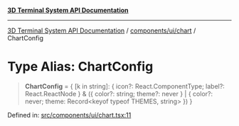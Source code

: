 [**3D Terminal System API Documentation**](../../../../README.md)

***

[3D Terminal System API Documentation](../../../../README.md) / [components/ui/chart](../README.md) / ChartConfig

# Type Alias: ChartConfig

> **ChartConfig** = \{ \[k in string\]: \{ icon?: React.ComponentType; label?: React.ReactNode \} & (\{ color?: string; theme?: never \} \| \{ color?: never; theme: Record\<keyof typeof THEMES, string\> \}) \}

Defined in: [src/components/ui/chart.tsx:11](https://github.com/Dicommunitas/ThreeJS_Terminal_3D/blob/bf102b883b1f46260971486ec9fa4290f009e866/src/components/ui/chart.tsx#L11)
